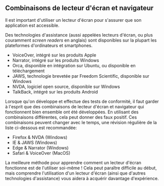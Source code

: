 ## Combinaisons de lecteur d'écran et navigateur

Il est important d'utiliser un lecteur d'écran pour s'assurer que son application est accessible.

Des technologies d'assistance (aussi appelées lecteurs d'écran, ou plus couramment _screen readers_ en anglais) sont disponibles sur la plupart les plateformes d'ordinateurs et smartphones.

- VoiceOver, intégré sur les produits Apple
- Narrator, intégré sur les produits Windows
- Orca, disponible en intégration sur Ubuntu, ou disponible en téléchargement
- <!-- spell ignore --> JAWS, technologie brevetée par Freedom Scientific, disponible sur Windows
- NVDA, logiciel open source, disponible sur Windows
- TalkBack, intégré sur les produits Android

Lorsque qu'on développe et effectue des tests de conformité, il faut garder à l'esprit que des combinaisons de lecteur d'écran et navigateur qui fonctionnent bien ensemble ont été développées. En utilisant des combinaisons différentes, cela peut donner des faux positif. Ces combinaisons peuvent changer avec le temps, une révision régulière de la liste ci-dessous est recommandée:

- Firefox & NVDA (Windows)
- IE & JAWS (Windows)
- Edge & Narrator (Windows)
- Safari & VoiceOver (MacOS)

La meilleure méthode pour apprendre comment un lecteur d'écran fonctionne est de l'utiliser soi-même ! Cela peut paraître difficile au début, mais comprendre l'utilisation d'un lecteur d'écran (ainsi que d'autres technologies d'assistance) vous aidera à acquérir davantage d'expérience.
